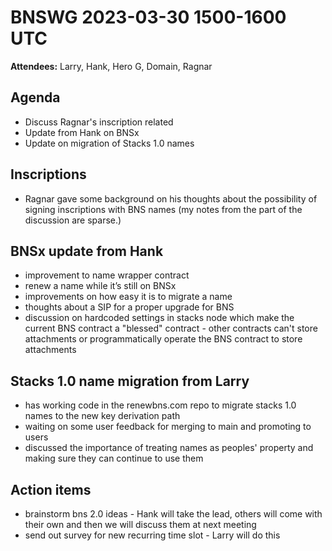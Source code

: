# BNSWG 2023-03-30 1500-1600 UTC

**Attendees:** Larry, Hank, Hero G, Domain, Ragnar

## Agenda

- Discuss Ragnar's inscription related
- Update from Hank on BNSx
- Update on migration of Stacks 1.0 names

## Inscriptions

- Ragnar gave some background on his thoughts about the possibility of signing inscriptions with BNS names (my notes from the part of the discussion are sparse.)

## BNSx update from Hank

- improvement to name wrapper contract
- renew a name while it’s still on BNSx
- improvements on how easy it is to migrate a name
- thoughts about a SIP for a proper upgrade for BNS
- discussion on hardcoded settings in stacks node which make the current BNS contract a "blessed" contract - other contracts can't store attachments or programmatically operate the BNS contract to store attachments

## Stacks 1.0 name migration from Larry

- has working code in the renewbns.com repo to migrate stacks 1.0 names to the new key derivation path
- waiting on some user feedback for merging to main and promoting to users
- discussed the importance of treating names as peoples' property and making sure they can continue to use them

## Action items

- brainstorm bns 2.0 ideas - Hank will take the lead, others will come with their own and then we will discuss them at next meeting
- send out survey for new recurring time slot - Larry will do this
